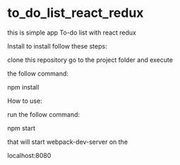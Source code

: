 # to_do_list_react_redux

this is simple app To-do list with react redux 

Install  to install follow these steps: 

clone this repository go to the project folder and execute 

the follow command:

npm install

How to use:

run the follow command: 

npm start

that will start webpack-dev-server on the

localhost:8080
